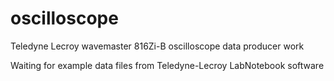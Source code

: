 # oscilloscope
Teledyne Lecroy wavemaster 816Zi-B oscilloscope data producer work

Waiting for example data files from Teledyne-Lecroy LabNotebook software

